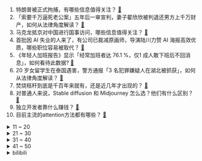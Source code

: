 1. 特朗普被正式拘捕，有哪些信息值得关注？ [:link:](https://www.zhihu.com/question/593740347)
2. 「索要千万逼死老公案」五年后一审宣判，妻子翟欣欣被判退还男方上千万财产，如何从法律角度解读？ [:link:](https://www.zhihu.com/question/593859076)
3. 马克龙抵京对中国进行国事访问，哪些信息值得关注？ [:link:](https://www.zhihu.com/question/593809688)
4. 首批因 AI 失业的人来了，有公司已裁减原画师，导演陆川力赞 AI 海报高效优质，哪些职位容易被取代？ [:link:](https://www.zhihu.com/question/593770520)
5. 《年轻人加班报告》显示「经常加班者达 76.1 %，仅1 成人敢下班后不回消息」，如何看待此数据? [:link:](https://www.zhihu.com/question/593818231)
6. 20 岁女留学生在泰国遇害，警方通报「3 名犯罪嫌疑人在湖北被抓获」，如何从法律角度解读？ [:link:](https://www.zhihu.com/question/593793310)
7. 焚烧秸秆到底是千百年来就有，还是近几年才出现的？ [:link:](https://www.zhihu.com/question/26086960)
8. 对普通人来说，Stable diffusion 和 Midjourney 怎么选？他们有什么区别？ [:link:](https://www.zhihu.com/question/593497964)
9. 独立开发者靠什么赚钱？ [:link:](https://www.zhihu.com/question/591944056)
10. 目前主流的attention方法都有哪些？ [:link:](https://www.zhihu.com/question/68482809)
<details>
<summary>11 ~ 20</summary>

11. 如何收纳才能做到「一次整理，永不复乱」？ [:link:](https://www.zhihu.com/question/593486070)
12. 中国要求美日荷澄清是否存在芯片出口限制协议，哪些信息值得关注？ [:link:](https://www.zhihu.com/question/593779393)
13. 加拿大第二大银行道明银行空头仓位增至 37 亿美元全球最高，下一张「多米诺骨牌」将在加拿大倒下吗？ [:link:](https://www.zhihu.com/question/593818630)
14. 《泰坦尼克号》4 月 3 日开始在中国内地重映，你到影院看了吗？再次观看这部电影带给了你哪些新的感悟？ [:link:](https://www.zhihu.com/question/593443387)
15. 成为体育女主播，光「好看」就够了吗？ [:link:](https://www.zhihu.com/question/593628218)
16. ICU中病人家属想要放弃治疗，医生拔了呼吸机气管，导致病人死亡，医生在法律上有错吗？ [:link:](https://www.zhihu.com/question/515372516)
17. 2023 LPL 春季季后赛 JDG 3:2 击败 BLG 晋级胜者组决赛，如何评价这场比赛？ [:link:](https://www.zhihu.com/question/593812873)
18. 油车和电车哪个更有前途? [:link:](https://www.zhihu.com/question/593237643)
19. “天然良港”需要怎样的条件？ [:link:](https://www.zhihu.com/question/31365407)
20. 研究生复试中有哪些表现或者回答会被导师一票否决？ [:link:](https://www.zhihu.com/question/520456004)
</details>
<details>
<summary>21 ~ 30</summary>

21. 一款新车上市要经过几个宣传推广阶段？ [:link:](https://www.zhihu.com/question/41754556)
22. 人生应该追求快乐还是追求成功？ [:link:](https://www.zhihu.com/question/441898054)
23. 你听过最狂的古诗词是什么？ [:link:](https://www.zhihu.com/question/587887330)
24. 为了变白，你都做了哪些努力？ [:link:](https://www.zhihu.com/question/592554726)
25. 作为家长，你会如何陪娃度过一个「好玩且有收获」的周末？ [:link:](https://www.zhihu.com/question/593631083)
26. 如何评价吴慷仁、柯佳嬿、林心如主演的台剧《模仿犯》？ [:link:](https://www.zhihu.com/question/593056791)
27. 春天万物生长，有哪些植物小实验可以陪孩子一起玩？ [:link:](https://www.zhihu.com/question/589885985)
28. 周末会让孩子学习还是出去玩？ [:link:](https://www.zhihu.com/question/593011446)
29. 家电装修，有什么省钱又省心的「躺平式」选择？ [:link:](https://www.zhihu.com/question/593819812)
30. 美国「芯片法案」条款苛刻，台积电董事长坦言无法接受，对此如何评价？ [:link:](https://www.zhihu.com/question/593006264)
</details>
<details>
<summary>31 ~ 40</summary>

31. 生化环材是否即将起飞? [:link:](https://www.zhihu.com/question/578350519)
32. 有没有遇到过提升家庭幸福感的家电好物？ [:link:](https://www.zhihu.com/question/586909670)
33. 怎么在正式场合发言不紧张？ [:link:](https://www.zhihu.com/question/342322549)
34. 张继科声明中若有违背事实的内容，是否需要负法律责任？公众人物工作室发布的声明是否具有法律效力？ [:link:](https://www.zhihu.com/question/593560902)
35. 现在有什么特种钢是中国造不出来的吗？ [:link:](https://www.zhihu.com/question/313153277)
36. 有没有什么家居家装好物既实惠又好用，值得入手？ [:link:](https://www.zhihu.com/question/593491495)
37. 有没有一本你认为非常值得读的书推荐? [:link:](https://www.zhihu.com/question/592530495)
38. 95号汽油的车，误加了92号油怎么办？ [:link:](https://www.zhihu.com/question/590764093)
39. 如何给孩子解释「为什么有的树只有一半开花」？ [:link:](https://www.zhihu.com/question/592758319)
40. 光学工程专业的工资待遇及就业前景如何？ [:link:](https://www.zhihu.com/question/374038126)
</details>
<details>
<summary>41 ~ 50</summary>

41. 两个大于的0无理数相加，有可能得到一个有理数吗？ [:link:](https://www.zhihu.com/question/592987899)
42. 成年之后，性格还可以改变吗？ [:link:](https://www.zhihu.com/question/269167656)
43. 内心强大的人具有怎么样的外在表现？ [:link:](https://www.zhihu.com/question/593440091)
44. AI绘画可以取代角色设计的工作吗？ [:link:](https://www.zhihu.com/question/593129244)
45. 媒体评「长期被自愿加班必然导致积怨」，如何看待职场加班文化？劳动者权益如何得到保护？ [:link:](https://www.zhihu.com/question/593792569)
46. 有哪些日常可以送给男朋友的小礼物？ [:link:](https://www.zhihu.com/question/318426309)
47. 生成式 AI 应用即将落地，行业发展会怎么样？ [:link:](https://www.zhihu.com/question/587623412)
48. 俄方称俄战地记者于圣彼得堡咖啡馆被炸身亡一事由乌克兰特工部门策划，有哪些信息值得关注？ [:link:](https://www.zhihu.com/question/593506661)
49. 为什么任天堂不再出高性能游戏主机了？ [:link:](https://www.zhihu.com/question/347423117)
50. 熊猫对饲养员有感情吗？ [:link:](https://www.zhihu.com/question/264865357)
</details><details>
<summary>bilibili</summary>

1. 法院传票、巨额赔款、全网道歉，这就是他揭露黑暗的后果 [:link:](//www.bilibili.com/video/BV1Uh411u7sA)
2. “愿我们都能成为自己期待的样子” [:link:](//www.bilibili.com/video/BV1aM411T7pF)
3. 我给自己办了一场“葬礼” [:link:](//www.bilibili.com/video/BV1Vm4y167AC)
4. 【何同学VLOG】为什么我们一期视频做了五个月... [:link:](//www.bilibili.com/video/BV12h411u7DM)
5. 在亲自测量一场网络骂战之后，我们找到了从中脱身的方法 [:link:](//www.bilibili.com/video/BV1uM411u7tN)
6. 成龙大哥说我的中文比他好！？ [:link:](//www.bilibili.com/video/BV1cX4y1k7Z5)
7. 一个上班族转做美食博主了 [:link:](//www.bilibili.com/video/BV1Nh411g7Yp)
8. 如果草太变成了尖叫鸡！[铃芽之旅] [:link:](//www.bilibili.com/video/BV1um4y167Ks)
9. 【烂活电竞43.5】  魏延能不能给我带带你的墨镜~ [:link:](//www.bilibili.com/video/BV1xX4y1k7oL)
10. 我爸说男人要浪漫！ [:link:](//www.bilibili.com/video/BV1yh41137Zn)
<details>
<summary>11 ~ 20</summary>

11. 鸡蛋荒席卷全球？为什么鸡蛋开始不够了 [:link:](//www.bilibili.com/video/BV1i84y1M7ZF)
12. 【老奇】阴差阳错 撼动世界的游戏引擎 [:link:](//www.bilibili.com/video/BV1Hk4y1q7Rz)
13. 《必胜客联动线下体验攻略，但是？》 [:link:](//www.bilibili.com/video/BV1cL411D7ir)
14. 苹果嘉儿AKA马国矿工 [:link:](//www.bilibili.com/video/BV1Vm4y167zg)
15. 恐龙大量死亡，远古生物“幽灵蛸”登场！ [:link:](//www.bilibili.com/video/BV1ua4y1M72J)
16. 爆肝479小时！手工打造中国非遗礼裙？？ [:link:](//www.bilibili.com/video/BV1PV4y1D7L8)
17. 《小陈总 - 回 归 》 [:link:](//www.bilibili.com/video/BV1rL411m7Bt)
18. 再次出发骑行，前往青海探索三江源头，第一天独自在荒山野岭露营 [:link:](//www.bilibili.com/video/BV1ta4y1K7de)
19. 这些功能饮品我怀疑是以毒攻毒 [:link:](//www.bilibili.com/video/BV1jo4y1p7JX)
20. 必胜客原神联合菜品，帅小伙被邀请试吃，没想到….. [:link:](//www.bilibili.com/video/BV1kL411m7WV)
</details>
<details>
<summary>21 ~ 30</summary>

21. 【全网最详】旅美熊猫究竟有没有被虐待？官方反复辟谣没人听？ [:link:](//www.bilibili.com/video/BV1hs4y1U7gs)
22. 比海鲜袋子更贵的袋子来了！你以为你防住了话梅刺客却没防住袋子刺客！生活处处都是小细坑啊 [:link:](//www.bilibili.com/video/BV1524y1j7zR)
23. 玉麒麟真的自己办比赛了？CSGO百万奖金高校比赛来了！ [:link:](//www.bilibili.com/video/BV1fv4y1p73q)
24. 【定格动画｜非AI】化成水都能认出来 [:link:](//www.bilibili.com/video/BV1oX4y1r7Wt)
25. 你的自以为是，耽误的是生命 [:link:](//www.bilibili.com/video/BV1tm4y1z7ME)
26. 所以生命啊，它璀璨如歌!「觉醒年代」 [:link:](//www.bilibili.com/video/BV1ta4y1M7CX)
27. 好吃，但我真的很震惊！ [:link:](//www.bilibili.com/video/BV1us4y1E7z9)
28. 《诸葛出师表》一个很狂的武侯 [:link:](//www.bilibili.com/video/BV11a4y1M7nW)
29. 【危机合约#12】全网首杀 危机等级34 再赴起源 [:link:](//www.bilibili.com/video/BV1tc41157EC)
30. 怪物：你说你惹大学生干嘛，非要惹 [:link:](//www.bilibili.com/video/BV1824y1j7hB)
</details>
<details>
<summary>31 ~ 40</summary>

31. 30年前，顶级少爷开什么车？ [:link:](//www.bilibili.com/video/BV1NV4y1D7m7)
32. 『从头看她』1920-2020，中国女性发型的百年变迁 [:link:](//www.bilibili.com/video/BV1qm4y1r7BB)
33. 一根枝条，削皮，包上香蕉，套上一次性杯子，奇怪的知识增加了 [:link:](//www.bilibili.com/video/BV1AL411U78H)
34. 制裁第四年，研发经费却又破新高，华为到底在做什么？ [:link:](//www.bilibili.com/video/BV1fV4y1S78C)
35. 探秘全世界最危险餐厅！1000 °C火山岩浆烤肉！到底有多好吃？ [:link:](//www.bilibili.com/video/BV1X84y1M7Wb)
36. 杀疯了 [:link:](//www.bilibili.com/video/BV1Tk4y1q7LA)
37. 一口气看完第三季！大帝的终生噩梦！《叶卡捷琳娜大帝》S3全 [:link:](//www.bilibili.com/video/BV1ws4y1S7kG)
38. 普通人防握手侮辱 [:link:](//www.bilibili.com/video/BV1cv4y1p7aw)
39. 警 匪 对 线 早 期 视 频 [:link:](//www.bilibili.com/video/BV1c24y157FV)
40. 荧子探店，逮捕浑元【原神必胜客联动】 [:link:](//www.bilibili.com/video/BV1pg4y1G7D4)
</details>
<details>
<summary>41 ~ 50</summary>

41. “烂片导演”如何拍出《流浪地球》？【寻找·郭帆】 [:link:](//www.bilibili.com/video/BV1Wa4y1M7Da)
42. 一个电竞女孩倔强的十五年，你所看到的惊艳，都曾被平庸历练。 [:link:](//www.bilibili.com/video/BV1Am4y1672F)
43. 早知如此，还玩什么吸铁石 [:link:](//www.bilibili.com/video/BV1gg4y1g7qM)
44. 千万别动大学生的软肋 [:link:](//www.bilibili.com/video/BV18c41157x9)
45. 全 员 干 饭，但 高 端 局 [:link:](//www.bilibili.com/video/BV1Pk4y1v7uc)
46. 全 输 出 绫 华 .exe [:link:](//www.bilibili.com/video/BV1gh411G7Fw)
47. 假如穿越到古代你没钱花怎么办？这条视频看完你就赚了！！ [:link:](//www.bilibili.com/video/BV15c41157Kf)
48. 这10本绿色言情小说，是要传给我孙女的 [:link:](//www.bilibili.com/video/BV1DN411A7dS)
49. 折腾了48小时就为了找到这个？ [:link:](//www.bilibili.com/video/BV1Mg4y1g79o)
50. 这台机器竟然是有生命的？ [:link:](//www.bilibili.com/video/BV1724y1j7qm)
</details>
<details>
<summary>51 ~ 60</summary>

51. 外交部对坂本龙一去世表示哀悼：他为中日友好交流作出了贡献 [:link:](//www.bilibili.com/video/BV1qc41157DC)
52. 看看缅甸掸邦大其力什么样？这种地方会有正经工作吗？ [:link:](//www.bilibili.com/video/BV1Yc41157Hf)
53. 被告：真诚是我永远的必杀技 [:link:](//www.bilibili.com/video/BV1gg4y1G7Fx)
54. 走好，坂本龙一 [:link:](//www.bilibili.com/video/BV1Pk4y1q7MY)
55. 一路走好坂本龙一爷爷！亿万国人为何如此偏爱他？ [:link:](//www.bilibili.com/video/BV1rL411m7XV)
56. 【4K60FPS】许嵩《清明雨上》中国风封神之作！又是一年清明 [:link:](//www.bilibili.com/video/BV1jV4y1D7yt)
57. 改造完就同时拥有“两个女朋友”是什么体验，最后哥们的眼神说明一切。 [:link:](//www.bilibili.com/video/BV1Do4y1H7GJ)
58. 【纪念｜坂本龙一】百万级录音棚听《Merry Christmas Mr. Lawrence》圣诞快乐，劳伦斯先生-《1996》【Hi-Res】 [:link:](//www.bilibili.com/video/BV1MV4y1S7Wf)
59. 有空过来请你吃水母 [:link:](//www.bilibili.com/video/BV1hg4y1G7jN)
60. 我的世界ERROR422重制版更阴间？！电脑死机了！ [:link:](//www.bilibili.com/video/BV13s4y1E7Lb)
</details>
<details>
<summary>61 ~ 70</summary>

61. 原来真的有人会一秒脸红.... [:link:](//www.bilibili.com/video/BV1is4y1D7Pg)
62. 当动物疯到极致！！！ [:link:](//www.bilibili.com/video/BV1FX4y1C7Kn)
63. 开口惊艳!!校园超治愈合唱赵雷《我记得》我们最终都会相见～【张拾一&八月鲜芋】 [:link:](//www.bilibili.com/video/BV1AT411x71r)
64. 大鹅为什么要抬头硬抗冰雹？ [:link:](//www.bilibili.com/video/BV1Ek4y1v7wt)
65. ”不疯魔，不成活“ [:link:](//www.bilibili.com/video/BV1dL411S7cK)
66. 如何在手榴弹爆炸中生还？ [:link:](//www.bilibili.com/video/BV1Cv4y1p7Ab)
67. 某宝花300块做的视频，大家帮我看值不值.... [:link:](//www.bilibili.com/video/BV1eV4y1S7iL)
68. 【散人】变异鱼群 神秘海怪 克苏鲁钓鱼  《渔帆暗涌》（已更新至P4） [:link:](//www.bilibili.com/video/BV1fv4y1H7e7)
69. 有的人一直在长大，有的人却不会变老了 [:link:](//www.bilibili.com/video/BV1jm4y167fE)
70. 捡回一个月的小狗中毒，治疗费用一天上千。。。 [:link:](//www.bilibili.com/video/BV1zN411A7C6)
</details>
<details>
<summary>71 ~ 80</summary>

71. 倪海厦数据库 [:link:](//www.bilibili.com/video/BV1gM411u7wx)
72. “玩家让小丑王真心微笑一次即可顺利通关。” [:link:](//www.bilibili.com/video/BV13X4y1d7GC)
73. AI玩原神，思路真领先我一万年 [:link:](//www.bilibili.com/video/BV1AL411D7Es)
74. 众所周知，B站是一个学习网站！ [:link:](//www.bilibili.com/video/BV1Xk4y1e7s3)
75. 拒绝校园暴力 [:link:](//www.bilibili.com/video/BV1Am4y1B7ma)
76. 给狗子吃药哪有那么费劲/坏笑/给狗子吃药的正确打开方式 [:link:](//www.bilibili.com/video/BV1nc41157Wb)
77. 被“泡面细菌”感染的韩国人被泡面支配的一生 [:link:](//www.bilibili.com/video/BV1ho4y1H7gR)
78. “虾、鱼、田螺怎么拌，锅好想你” [:link:](//www.bilibili.com/video/BV1T84y1u7XG)
79. 我的世界：当mojang放飞自我之后，超级钓鱼，战利品连成线 [:link:](//www.bilibili.com/video/BV1Ls4y1E7WN)
80. 竖屏 ｜菜鸟翻跳｜Wonder Girls《Tell me》｜五套一键换装 [:link:](//www.bilibili.com/video/BV1Wa4y1M7Ck)
</details>
<details>
<summary>81 ~ 90</summary>

81. 六年前B站全是这种视频！！ [:link:](//www.bilibili.com/video/BV1XL411X7nQ)
82. 关于爱这件大事儿，你可以反复向我确认 [:link:](//www.bilibili.com/video/BV1vc4115719)
83. 【超级小桀】2023年4月4日直播录像 [:link:](//www.bilibili.com/video/BV1zm4y1q7y2)
84. 炸裂！《越狱兔》到底有多离谱？动画界最强战力？ [:link:](//www.bilibili.com/video/BV1PY4y1D7Xs)
85. 当二次元老了 就去漫展做保洁阿姨 [:link:](//www.bilibili.com/video/BV11m4y1z7FH)
86. 工地里的苍蝇小馆,腰花大肠饭馋哭隔壁饭友! [:link:](//www.bilibili.com/video/BV1Ha4y1M7r2)
87. 苦等两年终于等到的辐射蛏，颜值天花板，秘制蒜蓉酱烤一绝 [:link:](//www.bilibili.com/video/BV1Us4y177FP)
88. 当家人发现你互联网上的嘴脸 [:link:](//www.bilibili.com/video/BV18o4y1H7WZ)
89. 那就，好好道别吧… [:link:](//www.bilibili.com/video/BV1yV4y1S75T)
90. 犬来八荒 | 在迪士尼度过荒唐的一天 [:link:](//www.bilibili.com/video/BV1ih411u7XK)
</details>
<details>
<summary>91 ~ 100</summary>

91. 当一群陌生i人被塞进一间KTV [:link:](//www.bilibili.com/video/BV1ML411U7qd)
92. 农村大集一元一碗的肉丝面和两元一碗的丸子汤大家吃过没？四元吃饱！ [:link:](//www.bilibili.com/video/BV1es4y1U7vJ)
93. 杨戬：四级满血即是斩杀线 [:link:](//www.bilibili.com/video/BV1h24y157m2)
94. 点两个陪玩SOLO 告诉他们对面是老板 看他们互相放水 [:link:](//www.bilibili.com/video/BV1rc41157n6)
95. 知道的人越多！倒闭的便利店越多！ [:link:](//www.bilibili.com/video/BV1js4y1S7L4)
96. 屑妹妹🧡在必胜客跳舞真是抱歉！ [:link:](//www.bilibili.com/video/BV1Bs4y1U73o)
97. 只有老公一个人受伤的世界达成了哈哈 [:link:](//www.bilibili.com/video/BV18j411w7KT)
98. 天崩开局！从零挑战通关明日之后！#2 [:link:](//www.bilibili.com/video/BV1VX4y1d7xs)
99. 一部连接阴阳两界的手机？！它还会满足你的愿望！《哈里根先生的手机》 [:link:](//www.bilibili.com/video/BV1FT411x7zD)
100. “只要我们还记得，他们就一直‘活着’” [:link:](//www.bilibili.com/video/BV1HM411T7YV)
</details></details>